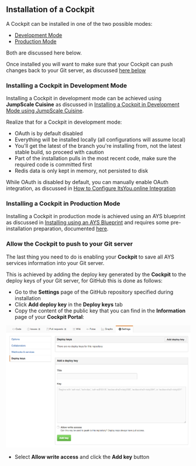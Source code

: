 ## Installation of a Cockpit

A Cockpit can be installed in one of the two possible modes:

- [Development Mode](#development)
- [Production Mode](#production)

Both are discussed here below.

Once installed you will want to make sure that your Cockpit can push changes back to your Git server, as discussed [here below](#git)


<a id="development"></a>
### Installing a Cockpit in Development Mode

Installing a Cockpit in development mode can be achieved using **JumpScale Cuisine** as discussed in [Installing a Cockpit in Development Mode using JumpScale Cuisine](Using-Cuisine/using-cuisine.md).

Realize that for a Cockpit in development mode:

 - OAuth is by default disabled
 - Everything will be installed locally (all configurations will assume local)
 - You'll get the latest of the branch you're installing from, not the latest stable build, so proceed with caution
 - Part of the installation pulls in the most recent code, make sure the required code is committed first
 - Redis data is only kept in memory, not persisted to disk

While OAuth is disabled by default, you can manually enable OAuth integration, as discussed in [How to Configure ItsYou.online Integration](prep/Itsyou.online/configuration.md)


<a id="production"></a>
### Installing a Cockpit in Production Mode

Installing a Cockpit in production mode is achieved using an AYS blueprint as discussed in [Installing using an AYS Blueprint](Using-Blueprint/using-blueprint.md) and requires some pre-installation preparation, documented [here](prep/prep.md).


<a id="git"></a>
### Allow the Cockpit to push to your Git server

The last thing you need to do is enabling your **Cockpit** to save all AYS services information into your Git server.

This is achieved by adding the deploy key generated by the **Cockpit** to the deploy keys of your Git server, for GitHub this is done as follows:

- Go to the **Settings** page of the GitHub repository specified during installation
- Click **Add deploy key** in the **Deploy keys** tab
- Copy the content of the public key that you can find in the **Information** page of your **Cockpit Portal**:

![](Add-a-deply-key.png)

- Select **Allow write access** and click the **Add key** button
